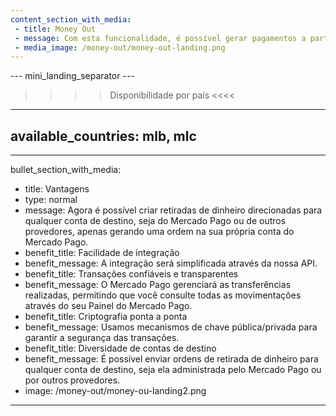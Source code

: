 ```yaml
---
content_section_with_media: 
 - title: Money Out
 - message: Com esta funcionalidade, é possível gerar pagamentos a partir de contas do Mercado Pago para qualquer conta de destino, e os destinatários poderão retirar o dinheiro transferido. A conta do Mercado Pago de origem atuará como intermediária entre um provedor de serviços e um ou mais clientes, os quais receberão o valor a ser retirado.
 - media_image: /money-out/money-out-landing.png
---
```


--- mini_landing_separator ---

>>>> Disponibilidade por país <<<<
---
available_countries: mlb, mlc
---
---
bullet_section_with_media: 
 - title: Vantagens
 - type: normal
 - message: Agora é possível criar retiradas de dinheiro direcionadas para qualquer conta de destino, seja do Mercado Pago ou de outros provedores, apenas gerando uma ordem na sua própria conta do Mercado Pago.  
 - benefit_title: Facilidade de integração
 - benefit_message: A integração será simplificada através da nossa API.
 - benefit_title: Transações confiáveis e transparentes
 - benefit_message: O Mercado Pago gerenciará as transferências realizadas, permitindo que você consulte todas as movimentações através do seu Painel do Mercado Pago.
 - benefit_title: Criptografia ponta a ponta
 - benefit_message: Usamos mecanismos de chave pública/privada para garantir a segurança das transações.
 - benefit_title: Diversidade de contas de destino
 - benefit_message: É possível enviar ordens de retirada de dinheiro para qualquer conta de destino, seja ela administrada pelo Mercado Pago ou por outros provedores.
 - image: /money-out/money-ou-landing2.png
---